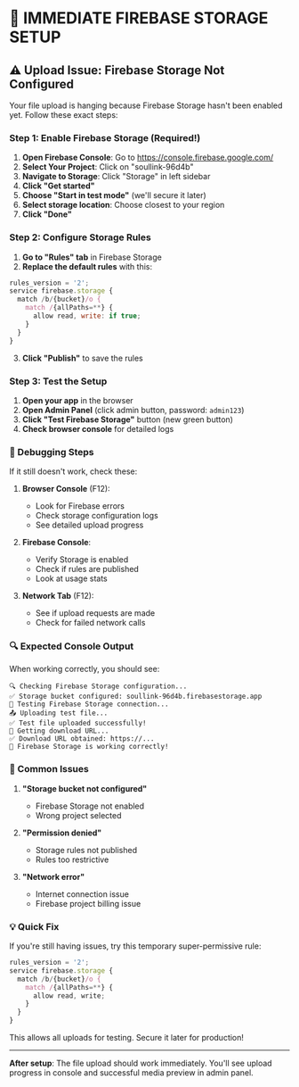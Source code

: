 # 🚀 IMMEDIATE FIREBASE STORAGE SETUP

## ⚠️ Upload Issue: Firebase Storage Not Configured

Your file upload is hanging because Firebase Storage hasn't been enabled yet. Follow these exact steps:

### Step 1: Enable Firebase Storage (Required!)

1. **Open Firebase Console**: Go to https://console.firebase.google.com/
2. **Select Your Project**: Click on "soullink-96d4b"
3. **Navigate to Storage**: Click "Storage" in left sidebar
4. **Click "Get started"**
5. **Choose "Start in test mode"** (we'll secure it later)
6. **Select storage location**: Choose closest to your region
7. **Click "Done"**

### Step 2: Configure Storage Rules

1. **Go to "Rules" tab** in Firebase Storage
2. **Replace the default rules** with this:

```javascript
rules_version = '2';
service firebase.storage {
  match /b/{bucket}/o {
    match /{allPaths=**} {
      allow read, write: if true;
    }
  }
}
```

3. **Click "Publish"** to save the rules

### Step 3: Test the Setup

1. **Open your app** in the browser
2. **Open Admin Panel** (click admin button, password: `admin123`)
3. **Click "Test Firebase Storage"** button (new green button)
4. **Check browser console** for detailed logs

### 🐛 Debugging Steps

If it still doesn't work, check these:

1. **Browser Console** (F12):
   - Look for Firebase errors
   - Check storage configuration logs
   - See detailed upload progress

2. **Firebase Console**:
   - Verify Storage is enabled
   - Check if rules are published
   - Look at usage stats

3. **Network Tab** (F12):
   - See if upload requests are made
   - Check for failed network calls

### 🔍 Expected Console Output

When working correctly, you should see:
```
🔍 Checking Firebase Storage configuration...
✅ Storage bucket configured: soullink-96d4b.firebasestorage.app
🧪 Testing Firebase Storage connection...
📤 Uploading test file...
✅ Test file uploaded successfully!
🔗 Getting download URL...
✅ Download URL obtained: https://...
🎉 Firebase Storage is working correctly!
```

### 🚨 Common Issues

1. **"Storage bucket not configured"**
   - Firebase Storage not enabled
   - Wrong project selected

2. **"Permission denied"**
   - Storage rules not published
   - Rules too restrictive

3. **"Network error"**
   - Internet connection issue
   - Firebase project billing issue

### 💡 Quick Fix

If you're still having issues, try this temporary super-permissive rule:

```javascript
rules_version = '2';
service firebase.storage {
  match /b/{bucket}/o {
    match /{allPaths=**} {
      allow read, write;
    }
  }
}
```

This allows all uploads for testing. Secure it later for production!

---

**After setup**: The file upload should work immediately. You'll see upload progress in console and successful media preview in admin panel.
